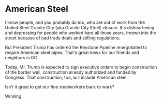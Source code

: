 # American Steel

I know people, and you probably do too, who are out of work from the United Steel Granite City (aka Granite City Steel) closure. It's disheartening and depressing for people who worked hard all those years, thrown into the street because of bad trade deals and stifling regulations.

But President Trump has ordered the Keystone Pipeline renegotiated to require American steel pipes. That's great news for our friends and neighbors in GC.

Today, Mr. Trump is expected to sign executive orders to begin construction of the border wall, construction already authorized and funded by Congress. That construction, too, will include American steel.

Isn't it great to get our fine steelworkers back to work?

Winning.